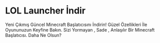 # LOL Launcher İndir
Yeni Çıkmış Güncel Minecraft Başlatıcısını İndirin!
Güzel Özellikleri İle Oyununuzun Keyfine Bakın.
Sizi Yormayan , Sade , Anlaşılır Bir Minecraft Başlatıcısı. Daha Ne Olsun?

